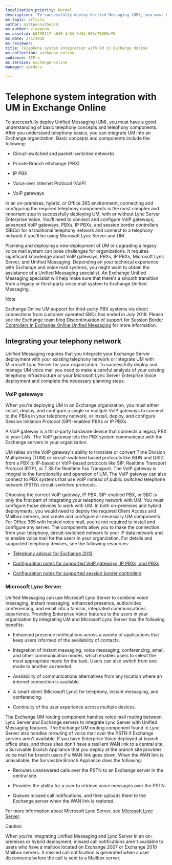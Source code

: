 ```yaml
---
localization_priority: Normal
description: 'To successfully deploy Unified Messaging (UM), you must have a good understanding of basic telephony concepts and telephony components. After you understand telephony basics, you can integrate UM into an Exchange organization. Basic concepts and components include the following:'
ms.topic: article
author: mattpennathe3rd
ms.author: v-mapenn
ms.assetid: b8790117-b040-4c84-9d34-005c75088e76
ms.date: 3/5/2018
ms.reviewer: 
title: Telephone system integration with UM in Exchange Online
ms.collection: exchange-online
audience: ITPro
ms.service: exchange-online
manager: serdars

---
```


# Telephone system integration with UM in Exchange Online

To successfully deploy Unified Messaging (UM), you must have a good understanding of basic telephony concepts and telephony components. After you understand telephony basics, you can integrate UM into an Exchange organization. Basic concepts and components include the following:

- Circuit-switched and packet-switched networks

- Private Branch eXchange (PBX)

- IP PBX

- Voice over Internet Protocol (VoIP)

- VoIP gateways

In an on-premises, hybrid, or Office 365 environment, connecting and configuring the required telephony components is the most complex and important step in successfully deploying UM, with or without Lync Server Enterprise Voice. You'll need to connect and configure VoIP gateways, advanced VoIP gateways, PBXs, IP PBXs, and session border controllers (SBCs) for a traditional telephony network and connect to a telephony network if you'll be using Microsoft Lync Server and UM.

Planning and deploying a new deployment of UM or upgrading a legacy voice mail system can pose challenges for organizations. It requires significant knowledge about VoIP gateways, PBXs, IP PBXs, Microsoft Lync Server, and Unified Messaging. Depending on your technical experience with Exchange and voice mail systems, you might want to obtain the assistance of a Unified Messaging specialist. An Exchange Unified Messaging specialist will help make sure that there's a smooth transition from a legacy or third-party voice mail system to Exchange Unified Messaging.

> [!NOTE]
> Exchange Online UM support for third-party PBX systems via direct connections from customer operated SBCs has ended in July 2018. Please see the Exchange team blog [Discontinuation of support for Session Border Controllers in Exchange Online Unified Messaging](https://blogs.technet.microsoft.com/exchange/2017/07/18/discontinuation-of-support-for-session-border-controllers-in-exchange-online-unified-messaging/) for more information.

## Integrating your telephony network

Unified Messaging requires that you integrate your Exchange Server deployment with your existing telephony network or integrate UM with Microsoft Lync Server for your organization. To successfully deploy and manage UM voice mail you need to make a careful analysis of your existing telephony infrastructure or your Microsoft Lync Server Enterprise Voice deployment and complete the necessary planning steps.

### VoIP gateways

When you're deploying UM in an Exchange organization, you must either install, deploy, and configure a single or multiple VoIP gateways to connect to the PBXs in your telephony network, or install, deploy, and configure Session Initiation Protocol (SIP)-enabled PBXs or IP PBXs.

A VoIP gateway is a third-party hardware device that connects a legacy PBX to your LAN. The VoIP gateway lets the PBX system communicate with the Exchange servers in your organization.

UM relies on the VoIP gateway's ability to translate or convert Time Division Multiplexing (TDM) or circuit-switched based protocols like ISDN and QSIG from a PBX to IP-based or VoIP-based protocols like SIP, Realtime Transport Protocol (RTP), or T.38 for Realtime Fax Transport. The VoIP gateway is integral to the functionality and operation of UM. The VoIP gateway can also connect to PBX systems that use VoIP instead of public switched telephone network (PSTN) circuit-switched protocols.

Choosing the correct VoIP gateway, IP PBX, SIP-enabled PBX, or SBC is only the first part of integrating your telephony network with UM. You must configure those devices to work with UM. In both on-premises and hybrid deployments, you would need to deploy the required Client Access and Mailbox servers, and create and configure all necessary UM components. For Office 365 with hosted voice mail, you're not required to install and configure any server. The components allow you to make the connection from your telephony, circuit-switched network to your IP data network and to enable voice mail for the users in your organization. For details and supported telephony devices, see the following resources:

- [Telephony advisor for Exchange 2013](telephony-advisor-for-exchange-2013.md)

- [Configuration notes for supported VoIP gateways, IP PBXs, and PBXs](configuration-notes-for-voip-gateways.md)

- [Configuration notes for supported session border controllers](configuration-notes-for-session-border-controllers.md)

### Microsoft Lync Server

Unified Messaging can use Microsoft Lync Server to combine voice messaging, instant messaging, enhanced presence, audio/video conferencing, and email into a familiar, integrated communications experience. Providing Enterprise Voice features to the users in your organization by integrating UM and Microsoft Lync Server has the following benefits:

- Enhanced presence notifications across a variety of applications that keep users informed of the availability of contacts.

- Integration of instant messaging, voice messaging, conferencing, email, and other communication modes, which enables users to select the most appropriate mode for the task. Users can also switch from one mode to another as needed.

- Availability of communications alternatives from any location where an internet connection is available.

- A smart client (Microsoft Lync) for telephony, instant messaging, and conferencing.

- Continuity of the user experience across multiple devices.

The Exchange UM routing component handles voice mail routing between Lync Server and Exchange servers to integrate Lync Server with Unified Messaging features. The Exchange UM routing component found in Lync Server also handles rerouting of voice mail over the PSTN if Exchange servers aren't available. If you have Enterprise Voice deployed at branch office sites, and those sites don't have a resilient WAN link to a central site, a Survivable Branch Appliance that you deploy at the branch site provides voice mail for branch users if a WAN link goes down. When the WAN link is unavailable, the Survivable Branch Appliance does the following:

- Reroutes unanswered calls over the PSTN to an Exchange server in the central site.

- Provides the ability for a user to retrieve voice messages over the PSTN.

- Queues missed call notifications, and then uploads them to the Exchange server when the WAN link is restored.

For more information about Microsoft Lync Server, see [Microsoft Lync Server](https://go.microsoft.com/fwlink/p/?LinkId=265752).

> [!CAUTION]
> When you're integrating Unified Messaging and Lync Server in an on-premises or hybrid deployment, missed call notifications aren't available to users who have a mailbox located on Exchange 2007 or Exchange 2010 Mailbox servers. A missed call notification is generated when a user disconnects before the call is sent to a Mailbox server.
